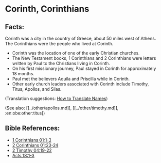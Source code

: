 # Corinth, Corinthians #

## Facts: ##

Corinth was a city in the country of Greece, about 50 miles west of Athens. The Corinthians were the people who lived at Corinth.

* Corinth was the location of one of the early Christian churches.
* The New Testament books, 1 Corinthians and 2 Corinthians were letters written by Paul to the Christians living in Corinth.
* On his first missionary journey, Paul stayed in Corinth for approximately 18 months.
* Paul met the believers Aquila and Priscilla while in Corinth.
* Other early church leaders associated with Corinth include Timothy, Titus, Apollos, and Silas.

(Translation suggestions: [How to Translate Names](en/ta-vol1/translate/man/translate-names))

(See also: [[../other/apollos.md]], [[../other/timothy.md]], :en:obe:other:titus])

## Bible References: ##

* [1 Corinthians 01:1-3](en/tn/1co/help/01/01)
* [2 Corinthians 01:23-24](en/tn/2co/help/01/23)
* [2 Timothy 04:19-22](en/tn/2ti/help/04/19)
* [Acts 18:1-3](en/tn/act/help/18/01)